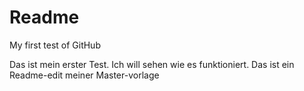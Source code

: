# Readme
My first test of GitHub

Das ist mein erster Test. Ich will sehen wie es funktioniert.
Das ist ein Readme-edit meiner Master-vorlage
